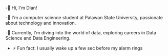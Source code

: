
-👋 Hi, I'm Dian!

-👀 I'm a computer science student at Palawan State University, passionate about technology and innovation.

-🌱 Currently, I'm diving into the world of data, exploring careers in Data Science and Data Engineering.

- ⚡ Fun fact: I usually wake up a few sec before my alarm rings

<!---
mosshead19/mosshead19 is a ✨ special ✨ repository because its `README.md` (this file) appears on your GitHub profile.
You can click the Preview link to take a look at your changes.
--->
